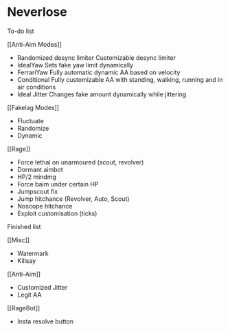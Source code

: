 # Neverlose

To-do list

[[Anti-Aim Modes]]

- Randomized desync limiter
Customizable desync limiter
- IdealYaw
Sets fake yaw limit dynamically
- FerrariYaw
Fully automatic dynamic AA based on velocity
- Conditional
Fully customizable AA with standing, walking, running and in air conditions
- Ideal Jitter
Changes fake amount dynamically while jittering

[[Fakelag Modes]]

- Fluctuate
- Randomize
- Dynamic

[[Rage]]

- Force lethal on unarmoured (scout, revolver)
- Dormant aimbot
- HP/2 mindmg
- Force baim under certain HP
- Jumpscout fix
- Jump hitchance (Revolver, Auto, Scout)
- Noscope hitchance
- Exploit customisation (ticks)

Finished list

[[Misc]]

- Watermark
- Killsay

[[Anti-Aim]]

- Customized Jitter
- Legit AA

[[RageBot]]
- Insta resolve button